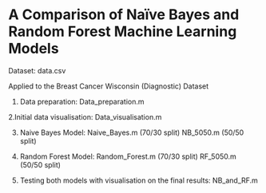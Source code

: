 # A Comparison of Naïve Bayes and Random Forest Machine Learning Models

Dataset: data.csv 

Applied to the Breast Cancer Wisconsin (Diagnostic) Dataset

1. Data preparation: Data_preparation.m

2.Initial data visualisation: Data_visualisation.m

3. Naive Bayes Model: Naive_Bayes.m (70/30 split)
			       NB_5050.m (50/50 split) 
4. Random Forest Model: Random_Forest.m (70/30 split)
    				    RF_5050.m (50/50 split)

5. Testing both models with visualisation on the final results: NB_and_RF.m
